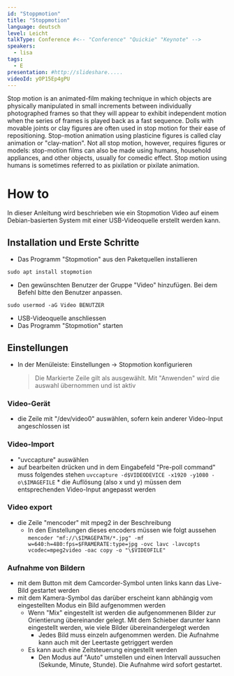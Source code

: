 ```yaml
---
id: "Stoppmotion"
title: "Stoppmotion"
language: deutsch
level: Leicht
talkType: Conference #<-- "Conference" "Quickie" "Keynote" -->
speakers:
  - lisa
tags:
  - E
presentation: #http://slideshare.....
videoId: yOP15Ep4gPU
---
```


Stop motion is an animated-film making technique in which objects are physically manipulated in small increments between individually photographed frames so that they will appear to exhibit independent motion when the series of frames is played back as a fast sequence. Dolls with movable joints or clay figures are often used in stop motion for their ease of repositioning. Stop-motion animation using plasticine figures is called clay animation or "clay-mation". Not all stop motion, however, requires figures or models: stop-motion films can also be made using humans, household appliances, and other objects, usually for comedic effect. Stop motion using humans is sometimes referred to as pixilation or pixilate animation.


# How to
In dieser Anleitung wird beschrieben wie ein Stopmotion Video auf einem Debian-basierten System mit einer USB-Videoquelle erstellt werden kann.
## Installation und Erste Schritte
* Das Programm "Stopmotion" aus den Paketquellen installieren
``` 
sudo apt install stopmotion
```
* Den gewünschten Benutzer der Gruppe "Video" hinzufügen. Bei dem Befehl bitte den Benutzer anpassen.
``` 
sudo usermod -aG Video BENUTZER
```
* USB-Videoquelle anschliessen
* Das Programm "Stopmotion" starten
## Einstellungen
  * In der Menüleiste: Einstellungen -> Stopmotion konfigurieren
    > Die Markierte Zeile gilt als ausgewählt. Mit "Anwenden" wird die auswahl übernommen und ist aktiv
### Video-Gerät
* die Zeile mit "/dev/video0" auswählen, sofern kein anderer Video-Input angeschlossen ist
### Video-Import
* "uvccapture" auswählen
* auf bearbeiten drücken und in dem Eingabefeld "Pre-poll command" muss folgendes stehen
        ```
        uvccapture -d$VIDEODEVICE -x1920 -y1080 -o\$IMAGEFILE
        ```
      * die Auflösung (also x und y) müssen dem entsprechenden Video-Input angepasst werden
### Video export
* die Zeile "mencoder" mit mpeg2 in der Beschreibung
  * In den Einstellungen dieses encoders müssen wie folgt aussehen
        ```
        mencoder "mf://\$IMAGEPATH/*.jpg" -mf w=640:h=480:fps=$FRAMERATE:type=jpg -ovc lavc -lavcopts vcodec=mpeg2video -oac copy -o "\$VIDEOFILE"
        ```
### Aufnahme von Bildern
* mit dem Button mit dem Camcorder-Symbol unten links kann das Live-Bild gestartet werden
* mit dem Kamera-Symbol das darüber erscheint kann abhängig vom eingestellten Modus ein Bild aufgenommen werden
    * Wenn "Mix" eingestellt ist werden die aufgenommenen Bilder zur Orientierung übereinander gelegt. Mit dem Schieber darunter kann eingestellt werden, wie viele Bilder übereinandergelegt werden
      * Jedes Bild muss einzeln aufgenommen werden. Die Aufnahme kann auch mit der Leertaste getriggert werden
    * Es kann auch eine Zeitsteuerung eingestellt werden
       * Den Modus auf "Auto" umstellen und einen Intervall aussuchen (Sekunde, Minute, Stunde). Die Aufnahme wird sofort gestartet.
